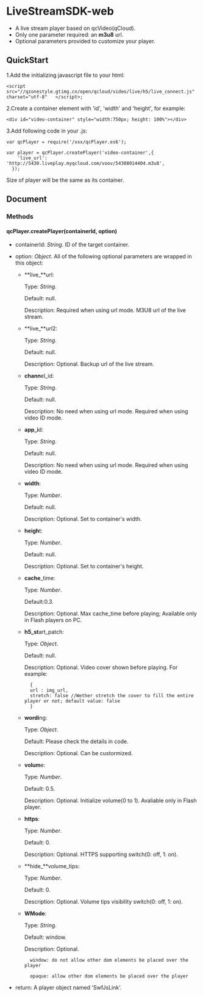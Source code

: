 # LiveStreamSDK-web

- A live stream player based on qcVideo(qCloud).
- Only one parameter required: an **m3u8** url.
- Optional parameters provided to customize your player.


## QuickStart

1.Add the initializing javascript file to your html:
	
	<script src="//qzonestyle.gtimg.cn/open/qcloud/video/live/h5/live_connect.js" charset="utf-8"	</script>;

2.Create a container element with 'id', 'width' and 'height', for example:
	
	<div id="video-container" style="width:750px; height: 100%"></div>

3.Add following code in your .js:

	var qcPlayer = require('/xxx/qcPlayer.es6');

	var player = qcPlayer.createPlayer('video-container',{
	    'live_url': 'http://5430.liveplay.myqcloud.com/voov/54308014404.m3u8',
	  });

Size of player will be the same as its container.


## Document

### Methods

#### qcPlayer.createPlayer(containerId, option)


- containerId: _String_. ID of the target container.

- option: _Object_. All of the following optional parameters are wrapped in this object:
	+ **live_**url: 

		Type: _String_.		

		Default: null.		

		Description: Required when using url mode. M3U8 url of the live stream.


	+ **live_**url2: 

		Type: _String_.		

		Default: null.		

		Description: Optional. Backup url of the live stream.


	+ **chann**el_id: 

		Type: _String_.		

		Default: null.		

		Description: No need when using url mode. Required when using video ID mode.


	+ **app_i**d: 

		Type: _String_.		

		Default: null.		

		Description: No need when using url mode. Required when using video ID mode.


	+ **width**: 

		Type: _Number_.		

		Default: null.		

		Description: Optional. Set to container's width.

	
	+ **heigh**t: 

		Type: _Number_.		

		Default: null.		

		Description: Optional. Set to container's height.

	
	+ **cache**_time: 

		Type: _Number_.		

		Default:0.3.		

		Description: Optional. Max cache_time before playing; Available only in Flash players on PC.

	
	+ **h5_st**art_patch: 

		Type: _Object_.		

		Default: null.		

		Description: Optional. Video cover shown before playing. For example:		

			{
			url : img_url, 
			stretch: false //Wether stretch the cover to fill the entire player or not; default value: false
			}		

	+ **wordi**ng:

		Type: _Object_.

		Default: Please check the details in code.

		Description: Optional. Can be custormized.


	+ **volum**e:

		Type: _Number_.		

		Default: 0.5.		

		Description: Optional. Initialize volume(0 to 1). Avaliable only in Flash player.


	+ **https**:

		Type: _Number_.		

		Default: 0.		

		Description: Optional. HTTPS supporting switch(0: off, 1: on). 


	+ **hide_**volume_tips:

		Type: _Number_.

		Default: 0.		

		Description: Optional. Volume tips visibility switch(0: off, 1: on). 


	+ **WMode**:

		Type: _String_.		

		Default: window.		

		Description: Optional. 		

			window: do not allow other dom elements be placed over the player

			opaque: allow other dom elements be placed over the player
		

- return: A player object named 'SwfJsLink'.





